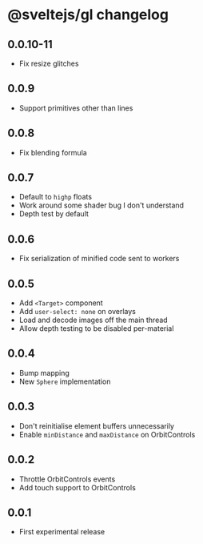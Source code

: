 # @sveltejs/gl changelog

## 0.0.10-11

* Fix resize glitches

## 0.0.9

* Support primitives other than lines

## 0.0.8

* Fix blending formula

## 0.0.7

* Default to `highp` floats
* Work around some shader bug I don't understand
* Depth test by default

## 0.0.6

* Fix serialization of minified code sent to workers

## 0.0.5

* Add `<Target>` component
* Add `user-select: none` on overlays
* Load and decode images off the main thread
* Allow depth testing to be disabled per-material

## 0.0.4

* Bump mapping
* New `Sphere` implementation

## 0.0.3

* Don't reinitialise element buffers unnecessarily
* Enable `minDistance` and `maxDistance` on OrbitControls

## 0.0.2

* Throttle OrbitControls events
* Add touch support to OrbitControls

## 0.0.1

* First experimental release
